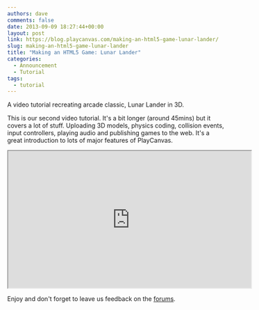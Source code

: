```yaml
---
authors: dave
comments: false
date: 2013-09-09 18:27:44+00:00
layout: post
link: https://blog.playcanvas.com/making-an-html5-game-lunar-lander/
slug: making-an-html5-game-lunar-lander
title: "Making an HTML5 Game: Lunar Lander"
categories:
  - Announcement
  - Tutorial
tags:
  - tutorial
---
```


A video tutorial recreating arcade classic, Lunar Lander in 3D.

This is our second video tutorial. It's a bit longer (around 45mins) but it covers a lot of stuff. Uploading 3D models, physics coding, collision events, input controllers, playing audio and publishing games to the web. It's a great introduction to lots of major features of PlayCanvas.

<div className="iframe-container">
    <iframe loading="lazy" width="560" height="315" src="https://www.youtube.com/embed/zQQCfd1xEKg" title="YouTube video player" allow="accelerometer; autoplay; clipboard-write; encrypted-media; gyroscope; picture-in-picture" allowfullscreen></iframe>
</div>

Enjoy and don't forget to leave us feedback on the [forums](https://forum.playcanvas.com/).
